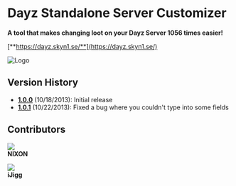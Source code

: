# Dayz Standalone Server Customizer

**A tool that makes changing loot on your Dayz Server 1056 times easier!**

[**https://dayz.skyn1.se/**](https://dayz.skyn1.se/)


![Logo](https://i.redd.it/xy5be0g1i2521.png)

## Version History

- [**1.0.0**](https://dayz.skyn1.se/)   (10/18/2013): Initial release
- [**1.0.1**](https://dayz.skyn1.se//)  (10/22/2013): Fixed a bug where you couldn't type into some fields

## Contributors

<a href="https://github.com/niklashenrixon" target="_blank"><img src="https://avatars0.githubusercontent.com/u/5651193?s=90&v=4"></a>  
**NIXON**

<a href="https://github.com/iJigg" target="_blank"><img src="https://avatars3.githubusercontent.com/u/3774771?s=90&v=4"></a>  
**iJigg**

